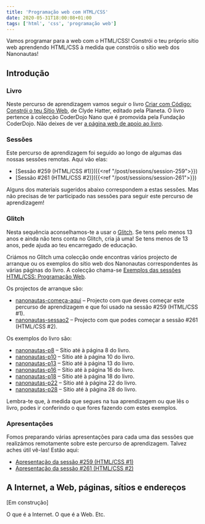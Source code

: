 ```yaml
---
title: 'Programação web com HTML/CSS'
date: 2020-05-31T18:00:08+01:00
tags: ['html', 'css', 'programação web']
---
```


Vamos programar para a web com o HTML/CSS! Constrói o teu próprio sítio web aprendendo HTML/CSS à medida que constróis o sítio web dos Nanonautas!

## Introdução

### Livro

Neste percurso de aprendizagem vamos seguir o livro [Criar com Código: Constrói o teu Sítio Web](http://www.planeta.pt/livro/criar-com-constroi-o-teu-sitio-web), de Clyde Hatter, editado pela Planeta. O livro pertence à colecção CoderDojo Nano que é promovida pela Fundação CoderDojo. Não deixes de ver [a página web de apoio ao livro](http://nanonautas.pt/).

### Sessões

Este percurso de aprendizagem foi seguido ao longo de algumas das nossas sessões remotas. Aqui vão elas:
- [Sessão #259 (HTML/CSS #1)]({{<ref "/post/sessions/session-259">}})
- [Sessão #261 (HTML/CSS #2)]({{<ref "/post/sessions/session-261">}})

Alguns dos materiais sugeridos abaixo correspondem a estas sessões. Mas não precisas de ter participado nas sessões para seguir este percurso de aprendizagem!

### Glitch


Nesta sequência aconselhamos-te a usar o [Glitch](https://glitch.com/). Se tens pelo menos 13 anos e ainda não tens conta no Glitch, cria já uma! Se tens menos de 13 anos, pede ajuda ao teu encarregado de educação.

Criámos no Glitch uma colecção onde encontras vários projecto de arranque ou os exemplos do sítio web dos Nanonautas correspondentes às várias páginas do livro. A colecção chama-se [Exemplos das sessões HTML/CSS: Programação Web](https://glitch.com/@cdlx/exemplos-das-sessoes-html-css-programacao-web). 

Os projectos de arranque são:
- [nanonautas-começa-aqui](https://glitch.com/~nanonautas-comeca-aqui) – Projecto com que deves começar este percurso de aprendizagem e que foi usado na sessão #259 (HTML/CSS #1).
- [nanonautas-sessao2](https://glitch.com/~nanonautas-sessao2) – Projecto com que podes começar a sessão #261 (HTML/CSS #2).

Os exemplos do livro são:
- [nanonautas-p8](https://glitch.com/~nanonautas-p8) – Sítio até à página 8 do livro.
- [nanonautas-p10](https://glitch.com/~nanonautas-p10) – Sítio até à página 10 do livro.
- [nanonautas-p13](https://glitch.com/~nanonautas-p13) – Sítio até à página 13 do livro.
- [nanonautas-p16](https://glitch.com/~nanonautas-p16) – Sítio até à página 16 do livro.
- [nanonautas-p18](https://glitch.com/~nanonautas-p18) – Sítio até à página 18 do livro.
- [nanonautas-p22](https://glitch.com/~nanonautas-p22) – Sítio até à página 22 do livro.
- [nanonautas-p28](https://glitch.com/~nanonautas-p28) – Sítio até à página 28 do livro.

Lembra-te que, à medida que segues na tua aprendizagem ou que lês o livro, podes ir conferindo o que fores fazendo com estes exemplos.

### Apresentações

Fomos preparando várias apresentações para cada uma das sessões que realizámos remotamente sobre este percurso de aprendizagem. Talvez aches útil vê-las! Estão aqui:
- [Apresentação da sessão #259 (HTML/CSS #1)](https://bit.ly/cdlx-html1)
- [Apresentação da sessão #261 (HTML/CSS #2)](https://bit.ly/cdlx-html2)

## A Internet, a Web, páginas, sítios e endereços

[Em construção]

O que é a Internet. O que é a Web. Etc.